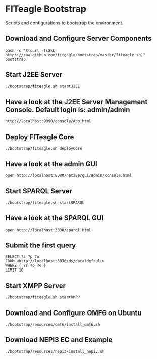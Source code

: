 # FITeagle Bootstrap

Scripts and configurations to bootstrap the environment.

## Download and Configure Server Components
```
bash -c "$(curl -fsSkL https://raw.github.com/fiteagle/bootstrap/master/fiteagle.sh)" bootstrap
```

## Start J2EE Server
```
./bootstrap/fiteagle.sh startJ2EE
```

## Have a look at the J2EE Server Management Console. Default login is: admin/admin
```
http://localhost:9990/console/App.html
```

## Deploy FITeagle Core
```
./bootstrap/fiteagle.sh deployCore
```

## Have a look at the admin GUI
```
open http://localhost:8080/native/gui/admin/console.html
```

## Start SPARQL Server
```
./bootstrap/fiteagle.sh startSPARQL
```

## Have a look at the SPARQL GUI
```
open http://localhost:3030/sparql.html
```

## Submit the first query
```
SELECT ?s ?p ?o
FROM <http://localhost:3030/ds/data?default>
WHERE { ?s ?p ?o }
LIMIT 10
```

## Start XMPP Server
```
./bootstrap/fiteagle.sh startXMPP
```

## Download and Configure OMF6 on Ubuntu
```
./bootstrap/resources/omf6/install_omf6.sh 
```

## Download NEPI3 EC and Example
```
./bootstrap/resources/nepi3/install_nepi3.sh 
```
